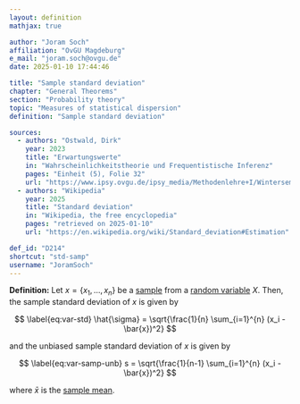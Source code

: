 ```yaml
---
layout: definition
mathjax: true

author: "Joram Soch"
affiliation: "OvGU Magdeburg"
e_mail: "joram.soch@ovgu.de"
date: 2025-01-10 17:44:46

title: "Sample standard deviation"
chapter: "General Theorems"
section: "Probability theory"
topic: "Measures of statistical dispersion"
definition: "Sample standard deviation"

sources:
  - authors: "Ostwald, Dirk"
    year: 2023
    title: "Erwartungswerte"
    in: "Wahrscheinlichkeitstheorie und Frequentistische Inferenz"
    pages: "Einheit (5), Folie 32"
    url: "https://www.ipsy.ovgu.de/ipsy_media/Methodenlehre+I/Wintersemester+2324/Wahrscheinlichkeitstheorie+und+Frequentistische+Inferenz/5_Erwartungswerte.pdf"
  - authors: "Wikipedia"
    year: 2025
    title: "Standard deviation"
    in: "Wikipedia, the free encyclopedia"
    pages: "retrieved on 2025-01-10"
    url: "https://en.wikipedia.org/wiki/Standard_deviation#Estimation"

def_id: "D214"
shortcut: "std-samp"
username: "JoramSoch"
---
```



**Definition:** Let $x = \left\lbrace x_1, \ldots, x_n \right\rbrace$ be a [sample](/D/samp) from a [random variable](/D/rvar) $X$. Then, the sample standard deviation of $x$ is given by

$$ \label{eq:var-std}
\hat{\sigma} = \sqrt{\frac{1}{n} \sum_{i=1}^{n} (x_i - \bar{x})^2}
$$

and the unbiased sample standard deviation of $x$ is given by

$$ \label{eq:var-samp-unb}
s = \sqrt{\frac{1}{n-1} \sum_{i=1}^{n} (x_i - \bar{x})^2}
$$

where $\bar{x}$ is the [sample mean](/D/mean-samp).